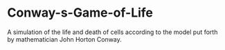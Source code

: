 # Conway-s-Game-of-Life
A simulation of the life and death of cells according to the model put forth by mathematician John Horton Conway.
